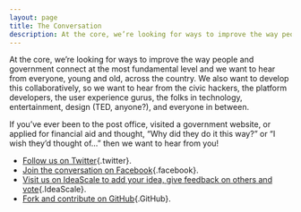 ```yaml
---
layout: page
title: The Conversation
description: At the core, we’re looking for ways to improve the way people and government connect at the most fundamental level and we want to hear from everyone, young and old, across the country. 
---
```


At the core, we’re looking for ways to improve the way people and government connect at the most fundamental level and we want to hear from everyone, young and old, across the country. We also want to develop this collaboratively, so we want to hear from the civic hackers, the platform developers, the user experience gurus, the folks in technology, entertainment, design (TED, anyone?), and everyone in between.

If you’ve ever been to the post office, visited a government website, or applied for financial aid and thought, “Why did they do it this way?” or “I wish they’d thought of...” then we want to hear from you!

* [Follow us on Twitter](http://bit.ly/mygovtwitter){.twitter}.
* [Join the conversation on Facebook](http://bit.ly/mygovfacebook){.facebook}.
* [Visit us on IdeaScale to add your idea, give feedback on others and vote](http://bit.ly/mygovideascale){.IdeaScale}.
* [Fork and contribute on GitHub](https://github.com/GSA-OCSIT){.GitHub}. 